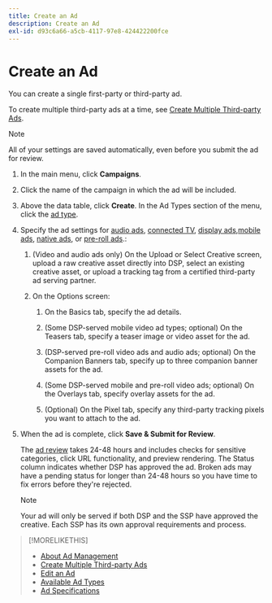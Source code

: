 ```yaml
---
title: Create an Ad
description: Create an Ad
exl-id: d93c6a66-a5cb-4117-97e8-424422200fce
---
```

# Create an Ad

You can create a single first-party or third-party ad.

To create multiple third-party ads at a time, see [Create Multiple Third-party Ads](ad-create-third-party.md).

>[!NOTE]
>
>All of your settings are saved automatically, even before you submit the ad for review.

1. In the main menu, click **Campaigns**.

1. Click the name of the campaign in which the ad will be included.

1. Above the data table, click **Create**. In the Ad Types section of the menu, click the [ad type](ad-types.md).

1. Specify the ad settings for [audio ads](ad-settings-audio.md), [connected TV](ad-settings-connected-tv.md), [display ads](ad-settings-display.md),[mobile ads](ad-settings-mobile.md), [native ads](ad-settings-native.md), or [pre-roll ads](ad-settings-pre-roll.md).:

    1. (Video and audio ads only) On the Upload or Select Creative screen, upload a raw creative asset directly into DSP, select an existing creative asset, or upload a tracking tag from a certified third-party ad serving partner.

    1. On the Options screen:

        1. On the Basics tab, specify the ad details.

        1. (Some DSP-served mobile video ad types; optional) On the Teasers tab, specify a teaser image or video asset for the ad.

        1. (DSP-served pre-roll video ads and audio ads; optional) On the Companion Banners tab, specify up to three companion banner assets for the ad.

        1. (Some DSP-served mobile and pre-roll video ads; optional) On the Overlays tab, specify overlay assets for the ad.

        1. (Optional) On the Pixel tab, specify any third-party tracking pixels you want to attach to the ad.

1. When the ad is complete, click **Save & Submit for Review**.

   The [ad review](ad-about.md) takes 24-48 hours and includes checks for sensitive categories, click URL functionality, and preview rendering. The Status column indicates whether DSP has approved the ad. Broken ads may have a pending status for longer than 24-48 hours so you have time to fix errors before they're rejected.

   >[!NOTE]
   >
   >Your ad will only be served if both DSP and the SSP have approved the creative. Each SSP has its own approval requirements and process.

>[!MORELIKETHIS]
>
>* [About Ad Management](ad-about.md)
>* [Create Multiple Third-party Ads](ad-create-third-party.md)
>* [Edit an Ad](ad-edit.md)
>* [Available Ad Types](ad-types.md)
>* [Ad Specifications](/help/dsp/assets/ad-specs.pdf)
